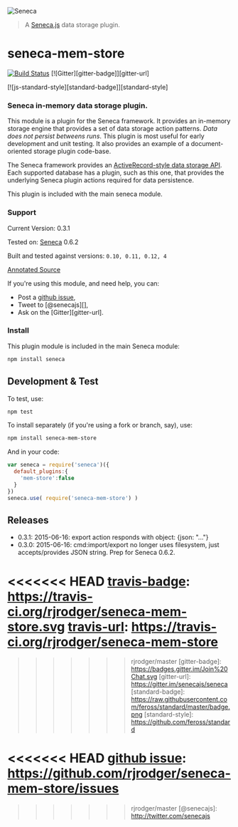 ![Seneca](http://senecajs.surge.sh/files/assets/seneca-logo.png)
> A [Seneca.js][] data storage plugin.

# seneca-mem-store
[![Build Status][travis-badge]][travis-url]
[![Gitter][gitter-badge]][gitter-url]

[![js-standard-style][standard-badge]][standard-style]

### Seneca in-memory data storage plugin.

This module is a plugin for the Seneca framework. It provides an
in-memory storage engine that provides a set of data storage action
patterns. *Data does not persist betweens runs*.  This plugin is most
useful for early development and unit testing. It also provides an
example of a document-oriented storage plugin code-base.

The Seneca framework provides an
[ActiveRecord-style data storage API](http://senecajs.org/data-entities.html).
Each supported database has a plugin, such as this one, that
provides the underlying Seneca plugin actions required for data
persistence.

This plugin is included with the main seneca module.


### Support

Current Version: 0.3.1

Tested on: [Seneca](//github.com/rjrodger/seneca) 0.6.2



Built and tested against versions: `0.10, 0.11, 0.12, 4`

[Annotated Source](http://rjrodger.github.io/seneca-mem-store/doc/mem-store.html)

If you're using this module, and need help, you can:

   * Post a [github issue][],
   * Tweet to [@senecajs][],
   * Ask on the [Gitter][gitter-url].


### Install

This plugin module is included in the main Seneca module:

```sh
npm install seneca
```


## Development & Test

To test, use:

```sh
npm test
```

To install separately (if you're using a fork or branch, say), use:

```sh
npm install seneca-mem-store
```

And in your code:

```js
var seneca = require('seneca')({
  default_plugins:{
    'mem-store':false
  }
})
seneca.use( require('seneca-mem-store') )

```


## Releases

   * 0.3.1: 2015-06-16: export action responds with object: {json: "..."}
   * 0.3.0: 2015-06-16: cmd:import/export no longer uses filesystem, just accepts/provides JSON string. Prep for Seneca 0.6.2.


<<<<<<< HEAD
   [travis-badge]: https://travis-ci.org/rjrodger/seneca-mem-store.svg
   [travis-url]: https://travis-ci.org/rjrodger/seneca-mem-store
=======
   [travis-badge]: https://travis-ci.org/rjrodger/seneca-mongo-store.svg
   [travis-url]: https://travis-ci.org/rjrodger/seneca-mongo-store
>>>>>>> rjrodger/master
   [gitter-badge]: https://badges.gitter.im/Join%20Chat.svg
   [gitter-url]: https://gitter.im/senecajs/seneca
   [standard-badge]: https://raw.githubusercontent.com/feross/standard/master/badge.png
   [standard-style]: https://github.com/feross/standard

   [Seneca.js]: https://www.npmjs.com/package/seneca
<<<<<<< HEAD
   [github issue]: https://github.com/rjrodger/seneca-mem-store/issues
=======
   [github issue]: https://github.com/rjrodger/seneca-mongo-store/issues
>>>>>>> rjrodger/master
   [@senecajs]: http://twitter.com/senecajs
